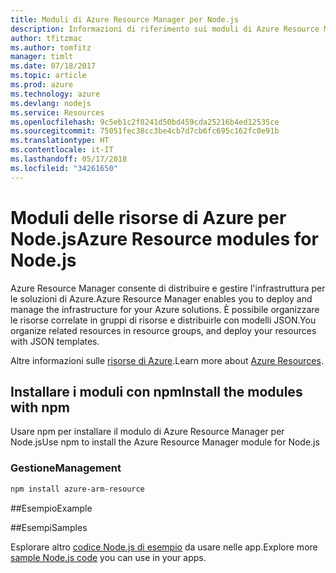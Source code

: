 ```yaml
---
title: Moduli di Azure Resource Manager per Node.js
description: Informazioni di riferimento sui moduli di Azure Resource Manager per Node.js
author: tfitzmac
ms.author: tomfitz
manager: timlt
ms.date: 07/18/2017
ms.topic: article
ms.prod: azure
ms.technology: azure
ms.devlang: nodejs
ms.service: Resources
ms.openlocfilehash: 9c5eb1c2f8241d50bd459cda25216b4ed12535ce
ms.sourcegitcommit: 75051fec38cc3be4cb7d7cb6fc695c162fc0e91b
ms.translationtype: HT
ms.contentlocale: it-IT
ms.lasthandoff: 05/17/2018
ms.locfileid: "34261650"
---
```

# <a name="azure-resource-modules-for-nodejs"></a><span data-ttu-id="45d30-103">Moduli delle risorse di Azure per Node.js</span><span class="sxs-lookup"><span data-stu-id="45d30-103">Azure Resource modules for Node.js</span></span>

<span data-ttu-id="45d30-104">Azure Resource Manager consente di distribuire e gestire l'infrastruttura per le soluzioni di Azure.</span><span class="sxs-lookup"><span data-stu-id="45d30-104">Azure Resource Manager enables you to deploy and manage the infrastructure for your Azure solutions.</span></span> <span data-ttu-id="45d30-105">È possibile organizzare le risorse correlate in gruppi di risorse e distribuirle con modelli JSON.</span><span class="sxs-lookup"><span data-stu-id="45d30-105">You organize related resources in resource groups, and deploy your resources with JSON templates.</span></span>

<span data-ttu-id="45d30-106">Altre informazioni sulle [risorse di Azure](https://docs.microsoft.com/azure/azure-resource-manager/).</span><span class="sxs-lookup"><span data-stu-id="45d30-106">Learn more about [Azure Resources](https://docs.microsoft.com/azure/azure-resource-manager/).</span></span>

## <a name="install-the-modules-with-npm"></a><span data-ttu-id="45d30-107">Installare i moduli con npm</span><span class="sxs-lookup"><span data-stu-id="45d30-107">Install the modules with npm</span></span>

<span data-ttu-id="45d30-108">Usare npm per installare il modulo di Azure Resource Manager per Node.js</span><span class="sxs-lookup"><span data-stu-id="45d30-108">Use npm to install the Azure Resource Manager module for Node.js</span></span>

### <a name="management"></a><span data-ttu-id="45d30-109">Gestione</span><span class="sxs-lookup"><span data-stu-id="45d30-109">Management</span></span>

```bash
npm install azure-arm-resource
```

##<a name="example"></a><span data-ttu-id="45d30-110">Esempio</span><span class="sxs-lookup"><span data-stu-id="45d30-110">Example</span></span>

##<a name="samples"></a><span data-ttu-id="45d30-111">Esempi</span><span class="sxs-lookup"><span data-stu-id="45d30-111">Samples</span></span>

<span data-ttu-id="45d30-112">Esplorare altro [codice Node.js di esempio](https://azure.microsoft.com/resources/samples/?platform=nodejs) da usare nelle app.</span><span class="sxs-lookup"><span data-stu-id="45d30-112">Explore more [sample Node.js code](https://azure.microsoft.com/resources/samples/?platform=nodejs) you can use in your apps.</span></span>